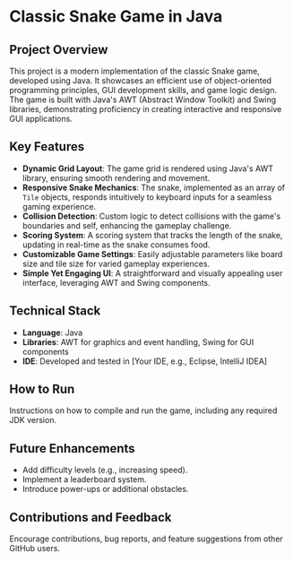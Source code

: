 # Classic Snake Game in Java

## Project Overview
This project is a modern implementation of the classic Snake game, developed using Java. It showcases an efficient use of object-oriented programming principles, GUI development skills, and game logic design. The game is built with Java's AWT (Abstract Window Toolkit) and Swing libraries, demonstrating proficiency in creating interactive and responsive GUI applications.

## Key Features
- **Dynamic Grid Layout**: The game grid is rendered using Java's AWT library, ensuring smooth rendering and movement.
- **Responsive Snake Mechanics**: The snake, implemented as an array of `Tile` objects, responds intuitively to keyboard inputs for a seamless gaming experience.
- **Collision Detection**: Custom logic to detect collisions with the game's boundaries and self, enhancing the gameplay challenge.
- **Scoring System**: A scoring system that tracks the length of the snake, updating in real-time as the snake consumes food.
- **Customizable Game Settings**: Easily adjustable parameters like board size and tile size for varied gameplay experiences.
- **Simple Yet Engaging UI**: A straightforward and visually appealing user interface, leveraging AWT and Swing components.

## Technical Stack
- **Language**: Java
- **Libraries**: AWT for graphics and event handling, Swing for GUI components
- **IDE**: Developed and tested in [Your IDE, e.g., Eclipse, IntelliJ IDEA]

## How to Run
Instructions on how to compile and run the game, including any required JDK version.

## Future Enhancements
- Add difficulty levels (e.g., increasing speed).
- Implement a leaderboard system.
- Introduce power-ups or additional obstacles.

## Contributions and Feedback
Encourage contributions, bug reports, and feature suggestions from other GitHub users.
